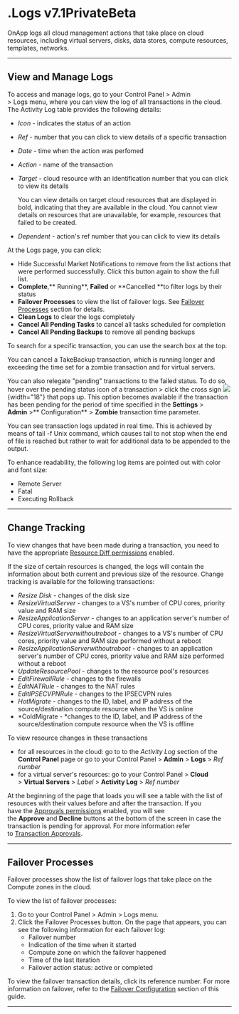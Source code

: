 # .Logs v7.1PrivateBeta

OnApp logs all cloud management actions that take place on cloud resources, including virtual servers, disks, data stores, compute resources, templates, networks. 

------------------------------------------------------------------------

## View and Manage Logs

To access and manage logs, go to your Control Panel &gt; Admin &gt; Logs menu, where you can view the log of all transactions in the cloud. The Activity Log table provides the following details:

-   *Icon* - indicates the status of an action
-   *Ref* - number that you can click to view details of a specific transaction

-   *Date* - time when the action was perfomed
-   *Action* - name of the transaction
-   *Target* - cloud resource with an identification number that you can click to view its details

    You can view details on target cloud resources that are displayed in bold, indicating that they are available in the cloud. You cannot view details on resources that are unavailable, for example, resources that failed to be created.

-   *Dependent* - action's ref number that you can click to view its details

At the Logs page, you can click:

-   Hide Successful Market Notifications to remove from the list actions that were performed successfully. Click this button again to show the full list. 
-   **Complete**,** Running**, **Failed** or **Cancelled **to filter logs by their status
-   **Failover Processes** to view the list of failover logs. See [Failover Processes](.Failover_Configuration_v7.1PrivateBeta) section for details.
-   **Clean Logs** to clear the logs completely 
-   **Cancel All Pending Tasks** to cancel all tasks scheduled for completion
-   **Cancel All Pending Backups** to remove all pending backups

To search for a specific transaction, you can use the search box at the top.

You can cancel a TakeBackup transaction, which is running longer and exceeding the time set for a zombie transaction and for virtual servers.

You can also relegate "pending" transactions to the failed status. To do so, hover over the pending status icon of a transaction &gt; click the cross sign ![](https://docs.onapp.com/download/thumbnails/192906669/cross.png?version=1&modificationDate=1707297739004&api=v2){width="18"} that pops up. This option becomes available if the transaction has been pending for the period of time specified in the **Settings** &gt; **Admin** &gt;** Configuration** &gt; **Zombie** transaction time parameter.

You can see transaction logs updated in real time. This is achieved by means of tail -f Unix command, which causes tail to not stop when the end of file is reached but rather to wait for additional data to be appended to the output.

To enhance readability, the following log items are pointed out with color and font size:

-   Remote Server
-   Fatal
-   Executing Rollback

------------------------------------------------------------------------

## Change Tracking

To view changes that have been made during a transaction, you need to have the appropriate [Resource Diff permissions](.Sysadmin_v7.1PrivateBeta) enabled.

If the size of certain resources is changed, the logs will contain the information about both current and previous size of the resource. Change tracking is available for the following transactions:

-   *Resize Disk* - changes of the disk size
-   *ResizeVirtualServer* - changes to a VS's number of CPU cores, priority value and RAM size
-   *ResizeApplicationServer* - changes to an application server's number of CPU cores, priority value and RAM size
-   *ResizeVirtualServerwithoutreboot* - changes to a VS's number of CPU cores, priority value and RAM size performed without a reboot
-   *ResizeApplicationServerwithoutreboot* - changes to an application server's number of CPU cores, priority value and RAM size performed without a reboot
-   *UpdateResourcePool* - changes to the resource pool's resources
-   *EditFirewallRule* - changes to the firewalls
-   *EditNATRule* - changes to the NAT rules
-   *EditIPSECVPNRule* - changes to the IPSECVPN rules
-   *HotMigrate* - changes to the ID, label, and IP address of the source/destination compute resource when the VS is online
-   *ColdMigrate - *changes to the ID, label, and IP address of the source/destination compute resource when the VS is offline

To view resource changes in these transactions

-   for all resources in the cloud: go to to the *Activity Log* section of the **Control Panel** page or go to your Control Panel &gt; **Admin** &gt; **Logs** &gt; *Ref number*
-   for a virtual server's resources: go to your Control Panel &gt; **Cloud** &gt; **Virtual Servers** &gt; *Label* &gt; **Activity Log** &gt; *Ref number*

At the beginning of the page that loads you will see a table with the list of resources with their values before and after the transaction. If you have the [Approvals permissions](https://devopsdocs.onapp.com/display/TEST2/.OnApp+Permissions+v7.0) enabled, you will see the **Approve** and **Decline** buttons at the bottom of the screen in case the transaction is pending for approval. For more information refer to [Transaction Approvals](.Transaction_Approvals_v7.1PrivateBeta).

------------------------------------------------------------------------

## Failover Processes

Failover processes show the list of failover logs that take place on the Compute zones in the cloud. 

To view the list of failover processes:

1.  Go to your Control Panel &gt; Admin &gt; Logs menu.
2.  Click the Failover Processes button. On the page that appears, you can see the following information for each failover log:
    -   Failover number
    -   Indication of the time when it started 
    -   Compute zone on which the failover happened
    -   Time of the last iteration
    -   Failover action status: active or completed

To view the failover transaction details, click its reference number. For more information on failover, refer to the [Failover Configuration](.Failover_Configuration_v7.1PrivateBeta) section of this guide.

------------------------------------------------------------------------


